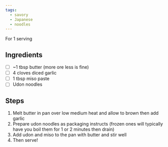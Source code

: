 ```yaml
---
tags: 
  - savory
  - Japanese
  - noodles
---
```


For 1 serving

## Ingredients

- [ ] ~1 tbsp butter (more ore less is fine)
- [ ] 4 cloves diced garlic
- [ ] 1 tbsp miso paste
- [ ] Udon noodles

## Steps

1. Melt butter in pan over low medium heat and allow to brown then add garlic
2. Prepare udon noodles as packaging instructs (frozen ones will typically have you boil them for 1 or 2 minutes then drain)
3. Add udon and miso to the pan with butter and stir well
4. Then serve!
